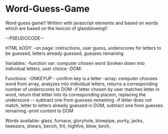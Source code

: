 # Word-Guess-Game
Word guess game!! Written with javascript elements and based on words which are based on the lexicon of glassblowing!!


--PSEUDOCODE--

HTML bODY:
-on page: instructions, user guess, underscores for letters to be guessed, letters already guessed, guesses remaining

Variables:
-function var: computer chosen word (broken down into individual letters, user choice
-DOM:

Functions:
-ONKEYUP - confirm key is a letter
-array: computer chooses word from array, analyzes into individual letters, returns a corresponding number of underscores to DOM
-if letter chosen by user matches letter in word, return that letter into its corresponding placem, replacing the underscore -- subtract one from guesses remaining
-if letter does not match, letter to letters already guessed in DOM, subtract one from guesses remaining
-print content to DOM

Words available: glass, furnace, gloryhole, blowpipe, punty, jacks, tweezers, shears, bench, frit, highfire, blow, torch, 
